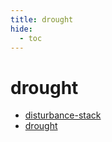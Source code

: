 ```yaml
---
title: drought
hide:
  - toc
---
```


# drought

- [disturbance-stack](/data-library/disturbance-stack.md)  
  <small></small>
- [drought](/data-library/drought.md)  
  <small></small>